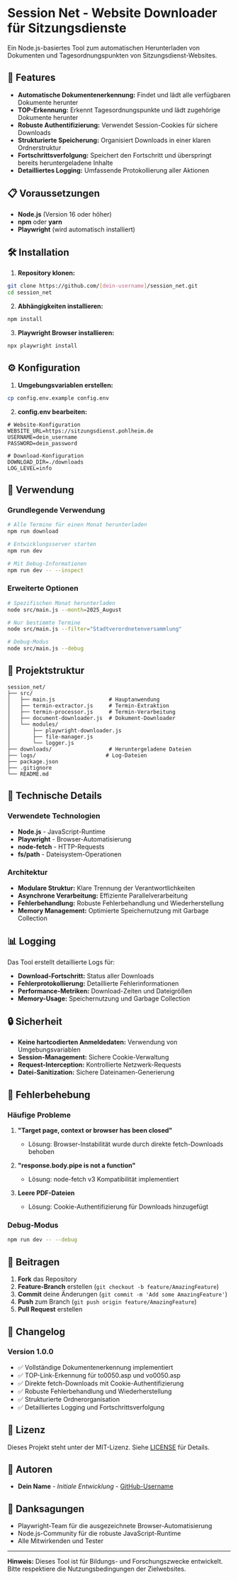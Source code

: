 # Session Net - Website Downloader für Sitzungsdienste

Ein Node.js-basiertes Tool zum automatischen Herunterladen von Dokumenten und Tagesordnungspunkten von Sitzungsdienst-Websites.

## 🚀 Features

- **Automatische Dokumentenerkennung:** Findet und lädt alle verfügbaren Dokumente herunter
- **TOP-Erkennung:** Erkennt Tagesordnungspunkte und lädt zugehörige Dokumente herunter
- **Robuste Authentifizierung:** Verwendet Session-Cookies für sichere Downloads
- **Strukturierte Speicherung:** Organisiert Downloads in einer klaren Ordnerstruktur
- **Fortschrittsverfolgung:** Speichert den Fortschritt und überspringt bereits heruntergeladene Inhalte
- **Detailliertes Logging:** Umfassende Protokollierung aller Aktionen

## 📋 Voraussetzungen

- **Node.js** (Version 16 oder höher)
- **npm** oder **yarn**
- **Playwright** (wird automatisch installiert)

## 🛠️ Installation

1. **Repository klonen:**
```bash
git clone https://github.com/[dein-username]/session_net.git
cd session_net
```

2. **Abhängigkeiten installieren:**
```bash
npm install
```

3. **Playwright Browser installieren:**
```bash
npx playwright install
```

## ⚙️ Konfiguration

1. **Umgebungsvariablen erstellen:**
```bash
cp config.env.example config.env
```

2. **config.env bearbeiten:**
```env
# Website-Konfiguration
WEBSITE_URL=https://sitzungsdienst.pohlheim.de
USERNAME=dein_username
PASSWORD=dein_password

# Download-Konfiguration
DOWNLOAD_DIR=./downloads
LOG_LEVEL=info
```

## 🚀 Verwendung

### Grundlegende Verwendung

```bash
# Alle Termine für einen Monat herunterladen
npm run download

# Entwicklungsserver starten
npm run dev

# Mit Debug-Informationen
npm run dev -- --inspect
```

### Erweiterte Optionen

```bash
# Spezifischen Monat herunterladen
node src/main.js --month=2025_August

# Nur bestimmte Termine
node src/main.js --filter="Stadtverordnetenversammlung"

# Debug-Modus
node src/main.js --debug
```

## 📁 Projektstruktur

```
session_net/
├── src/
│   ├── main.js                 # Hauptanwendung
│   ├── termin-extractor.js     # Termin-Extraktion
│   ├── termin-processor.js     # Termin-Verarbeitung
│   ├── document-downloader.js  # Dokument-Downloader
│   └── modules/
│       ├── playwright-downloader.js
│       ├── file-manager.js
│       └── logger.js
├── downloads/                  # Heruntergeladene Dateien
├── logs/                      # Log-Dateien
├── package.json
├── .gitignore
└── README.md
```

## 🔧 Technische Details

### Verwendete Technologien

- **Node.js** - JavaScript-Runtime
- **Playwright** - Browser-Automatisierung
- **node-fetch** - HTTP-Requests
- **fs/path** - Dateisystem-Operationen

### Architektur

- **Modulare Struktur:** Klare Trennung der Verantwortlichkeiten
- **Asynchrone Verarbeitung:** Effiziente Parallelverarbeitung
- **Fehlerbehandlung:** Robuste Fehlerbehandlung und Wiederherstellung
- **Memory Management:** Optimierte Speichernutzung mit Garbage Collection

## 📊 Logging

Das Tool erstellt detaillierte Logs für:

- **Download-Fortschritt:** Status aller Downloads
- **Fehlerprotokollierung:** Detaillierte Fehlerinformationen
- **Performance-Metriken:** Download-Zeiten und Dateigrößen
- **Memory-Usage:** Speichernutzung und Garbage Collection

## 🔒 Sicherheit

- **Keine hartcodierten Anmeldedaten:** Verwendung von Umgebungsvariablen
- **Session-Management:** Sichere Cookie-Verwaltung
- **Request-Interception:** Kontrollierte Netzwerk-Requests
- **Datei-Sanitization:** Sichere Dateinamen-Generierung

## 🐛 Fehlerbehebung

### Häufige Probleme

1. **"Target page, context or browser has been closed"**
   - Lösung: Browser-Instabilität wurde durch direkte fetch-Downloads behoben

2. **"response.body.pipe is not a function"**
   - Lösung: node-fetch v3 Kompatibilität implementiert

3. **Leere PDF-Dateien**
   - Lösung: Cookie-Authentifizierung für Downloads hinzugefügt

### Debug-Modus

```bash
npm run dev -- --debug
```

## 🤝 Beitragen

1. **Fork** das Repository
2. **Feature-Branch** erstellen (`git checkout -b feature/AmazingFeature`)
3. **Commit** deine Änderungen (`git commit -m 'Add some AmazingFeature'`)
4. **Push** zum Branch (`git push origin feature/AmazingFeature`)
5. **Pull Request** erstellen

## 📝 Changelog

### Version 1.0.0
- ✅ Vollständige Dokumentenerkennung implementiert
- ✅ TOP-Link-Erkennung für to0050.asp und vo0050.asp
- ✅ Direkte fetch-Downloads mit Cookie-Authentifizierung
- ✅ Robuste Fehlerbehandlung und Wiederherstellung
- ✅ Strukturierte Ordnerorganisation
- ✅ Detailliertes Logging und Fortschrittsverfolgung

## 📄 Lizenz

Dieses Projekt steht unter der MIT-Lizenz. Siehe [LICENSE](LICENSE) für Details.

## 👥 Autoren

- **Dein Name** - *Initiale Entwicklung* - [GitHub-Username](https://github.com/username)

## 🙏 Danksagungen

- Playwright-Team für die ausgezeichnete Browser-Automatisierung
- Node.js-Community für die robuste JavaScript-Runtime
- Alle Mitwirkenden und Tester

---

**Hinweis:** Dieses Tool ist für Bildungs- und Forschungszwecke entwickelt. Bitte respektiere die Nutzungsbedingungen der Zielwebsites.
